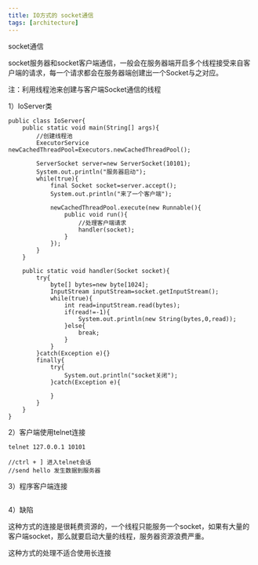 ```yaml
---
title: IO方式的 socket通信
tags: [architecture]
---
```


socket通信

socket服务器和socket客户端通信，一般会在服务器端开启多个线程接受来自客户端的请求，每一个请求都会在服务器端创建出一个Socket与之对应。

注：利用线程池来创建与客户端Socket通信的线程

1）IoServer类

```
public class IoServer{
    public static void main(String[] args){
        //创建线程池
        ExecutorService newCachedThreadPool=Executors.newCachedThreadPool();

        ServerSocket server=new ServerSocket(10101);
        System.out.println("服务器启动");
        while(true){
            final Socket socket=server.accept();
            System.out.println("来了一个客户端");

            newCachedThreadPool.execute(new Runnable(){
                public void run(){
                    //处理客户端请求
                    handler(socket);
                }
            });
        }
    }

    public static void handler(Socket socket){
        try{
            byte[] bytes=new byte[1024];
            InputStream inputStream=socket.getInputStream();
            while(true){
                int read=inputStream.read(bytes);
                if(read!=-1){
                    System.out.println(new String(bytes,0,read));
                }else{
                    break;
                }
            }
        }catch(Exception e){}
        finally{
            try{
                System.out.println("socket关闭");
            }catch(Exception e){

            }
        }
    }
}
```

2）客户端使用telnet连接

```
telnet 127.0.0.1 10101

//ctrl + ] 进入telnet会话
//send hello 发生数据到服务器
```

3）程序客户端连接

```

```

4）缺陷

这种方式的连接是很耗费资源的，一个线程只能服务一个socket，如果有大量的客户端socket，那么就要启动大量的线程，服务器资源浪费严重。

这种方式的处理不适合使用长连接